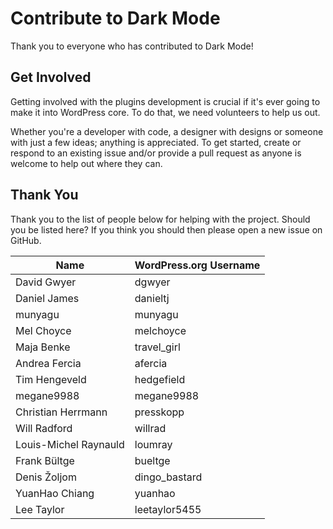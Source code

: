 # Contribute to Dark Mode

Thank you to everyone who has contributed to Dark Mode!

## Get Involved

Getting involved with the plugins development is crucial if it's ever going to make it into WordPress core. To do that, we need volunteers to help us out.

Whether you're a developer with code, a designer with designs or someone with just a few ideas; anything is appreciated. To get started, create or respond to an existing issue and/or provide a pull request as anyone is welcome to help out where they can.

## Thank You

Thank you to the list of people below for helping with the project. Should you be listed here? If you think you should then please open a new issue on GitHub.

| Name                  | WordPress.org Username |
|---------------------- |----------------------- |
| David Gwyer           | dgwyer                 |
| Daniel James          | danieltj               |
| munyagu               | munyagu                |
| Mel Choyce            | melchoyce              |
| Maja Benke            | travel_girl            |
| Andrea Fercia         | afercia                |
| Tim Hengeveld         | hedgefield             |
| megane9988            | megane9988             |
| Christian Herrmann    | presskopp              |
| Will Radford          | willrad                |
| Louis-Michel Raynauld | loumray                |
| Frank Bültge          | bueltge                |
| Denis Žoljom          | dingo_bastard          |
| YuanHao Chiang        | yuanhao                |
| Lee Taylor            | leetaylor5455          |
